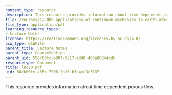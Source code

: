 ```yaml
---
content_type: resource
description: This resource provides information about time dependent porous flow.
file: /courses/12-005-applications-of-continuum-mechanics-to-earth-atmospheric-and-planetary-sciences-spring-2006/88fb00fea85c7908fbf0b7b4ce3c3107_lec28.pdf
file_type: application/pdf
learning_resource_types:
- Lecture Notes
license: https://creativecommons.org/licenses/by-nc-sa/4.0/
ocw_type: OCWFile
parent_title: Lecture Notes
parent_type: CourseSection
parent_uid: 556c63fc-b90f-9c17-add0-463a86844cdb
resourcetype: Document
title: lec28.pdf
uid: 88fb00fe-a85c-7908-fbf0-b7b4ce3c3107
---
```

This resource provides information about time dependent porous flow.
